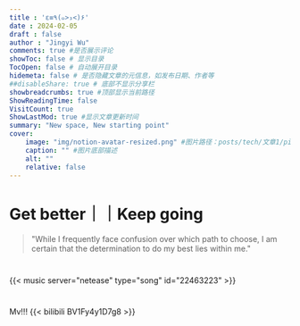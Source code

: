 ```yaml
---
title : 'ε≡٩(๑>₃<)۶'
date : 2024-02-05
draft : false
author : "Jingyi Wu"
comments: true #是否展示评论
showToc: false # 显示目录
TocOpen: false # 自动展开目录
hidemeta: false # 是否隐藏文章的元信息，如发布日期、作者等
##disableShare: true # 底部不显示分享栏
showbreadcrumbs: true #顶部显示当前路径
ShowReadingTime: false
VisitCount: true
ShowLastMod: true #显示文章更新时间
summary: "New space, New starting point"
cover:
    image: "img/notion-avatar-resized.png" #图片路径：posts/tech/文章1/picture.png
    caption: "" #图片底部描述
    alt: ""
    relative: false
---
```

# Get better｜｜Keep going

>  "While I frequently face confusion over which path to choose, I am certain that the determination to do my best lies within me."

#
{{< music server="netease" type="song" id="22463223" >}}

#
Mv!!! 
{{< bilibili BV1Fy4y1D7g8 >}}  


